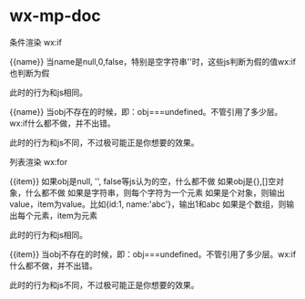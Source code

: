# wx-mp-doc
条件渲染
wx:if

<view wx:if="{{name}}">{{name}}</view>
当name是null,0,false，特别是空字符串''时，这些js判断为假的值wx:if也判断为假

此时的行为和js相同。

<view wx:if="{{obj.val.name}}">{{name}}</view>
当obj不存在的时候，即：obj===undefined。不管引用了多少层。wx:if什么都不做，并不出错。

此时的行为和js不同，不过极可能正是你想要的效果。

列表渲染
wx:for

<block wx:for="{{obj}}"><view>{{item}}</view></block>
如果obj是null, '', false等js认为的空，什么都不做
如果obj是{},[]空对象，什么都不做
如果是字符串，则每个字符为一个元素
如果是个对象，则输出value，item为value。比如{id:1, name:'abc'}，输出1和abc
如果是个数组，则输出每个元素，item为元素

此时的行为和js相同。

<block wx:for="{{obj.data.name}}"><view>{{item}}</view></block>
当obj不存在的时候，即：obj===undefined。不管引用了多少层。wx:if什么都不做，并不出错。

此时的行为和js不同，不过极可能正是你想要的效果。
